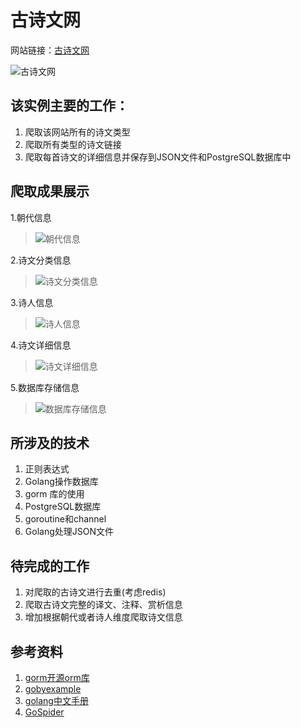 # 古诗文网 #

网站链接：[古诗文网](https://www.gushiwen.org/)

![古诗文网](https://github.com/jaydenwen123/GolangSpider/blob/master/GolangSpider/example/gushiwen/images/home.png)

## 该实例主要的工作： ##

1. 爬取该网站所有的诗文类型
2. 爬取所有类型的诗文链接
3. 爬取每首诗文的详细信息并保存到JSON文件和PostgreSQL数据库中

## 爬取成果展示 ##

1.朝代信息

>![朝代信息](https://github.com/jaydenwen123/GolangSpider/blob/master/GolangSpider/example/gushiwen/images/dynasty.png)

2.诗文分类信息

>![诗文分类信息](https://github.com/jaydenwen123/GolangSpider/blob/master/GolangSpider/example/gushiwen/images/typejson.png)

3.诗人信息

>![诗人信息](https://github.com/jaydenwen123/GolangSpider/tree/master/GolangSpider/example/gushiwen/images/poemer.png)

4.诗文详细信息

>![诗文详细信息](https://github.com/jaydenwen123/GolangSpider/tree/master/GolangSpider/example/gushiwen/images/poemjson.png)

5.数据库存储信息

>![数据库存储信息](https://github.com/jaydenwen123/GolangSpider/tree/master/GolangSpider/example/gushiwen/images/poem_postgresql.png)

## 所涉及的技术 ##

1. 正则表达式
2. Golang操作数据库
3. gorm 库的使用
4. PostgreSQL数据库
5. goroutine和channel
6. Golang处理JSON文件

## 待完成的工作 ##

1. 对爬取的古诗文进行去重(考虑redis)
2. 爬取古诗文完整的译文、注释、赏析信息
3. 增加根据朝代或者诗人维度爬取诗文信息

## 参考资料 ##

1. [gorm开源orm库](https://gorm.io/docs/)
2. [gobyexample](https://gobyexample.com/)
3. [golang中文手册](https://studygolang.com/pkgdoc)
4. [GoSpider](https://github.com/GopherCoder/Go-Spider)